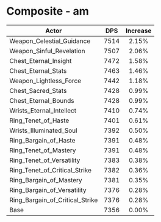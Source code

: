 # Composite - am
| Actor | DPS | Increase |
|---|:---:|:---:|
|Weapon_Celestial_Guidance|7514|2.15%|
|Weapon_Sinful_Revelation|7507|2.06%|
|Chest_Eternal_Insight|7472|1.58%|
|Chest_Eternal_Stats|7463|1.46%|
|Weapon_Lightless_Force|7442|1.18%|
|Chest_Sacred_Stats|7428|0.99%|
|Chest_Eternal_Bounds|7428|0.99%|
|Wrists_Eternal_Intellect|7410|0.74%|
|Ring_Tenet_of_Haste|7401|0.61%|
|Wrists_Illuminated_Soul|7392|0.50%|
|Ring_Bargain_of_Haste|7391|0.48%|
|Ring_Tenet_of_Mastery|7391|0.48%|
|Ring_Tenet_of_Versatility|7383|0.38%|
|Ring_Tenet_of_Critical_Strike|7382|0.36%|
|Ring_Bargain_of_Mastery|7381|0.35%|
|Ring_Bargain_of_Versatility|7376|0.28%|
|Ring_Bargain_of_Critical_Strike|7376|0.28%|
|Base|7356|0.00%|
